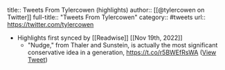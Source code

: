 title:: Tweets From Tylercowen (highlights)
author:: [[@tylercowen on Twitter]]
full-title:: "Tweets From Tylercowen"
category:: #tweets
url:: https://twitter.com/tylercowen

- Highlights first synced by [[Readwise]] [[Nov 19th, 2022]]
	- "Nudge," from Thaler and Sunstein, is actually the most significant conservative idea in a generation, https://t.co/r5BWEfRsWA ([View Tweet](https://twitter.com/tylercowen/status/917405844966445056))